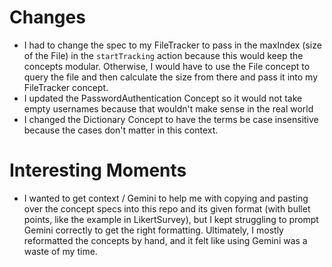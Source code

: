 
# Changes
- I had to change the spec to my FileTracker to pass in the maxIndex (size of the File) in the `startTracking` action because this would keep the concepts modular. Otherwise, I would have to use the File concept to query the file and then calculate the size from there and pass it into my FileTracker concept.
- I updated the PasswordAuthentication Concept so it would not take empty usernames because that wouldn't make sense in the real world
- I changed the Dictionary Concept to have the terms be case insensitive because the cases don't matter in this context.

# Interesting Moments
- I wanted to get context / Gemini to help me with copying and pasting over the concept specs into this repo and its given format (with bullet points, like the example in LikertSurvey), but I kept struggling to prompt Gemini correctly to get the right formatting. Ultimately, I mostly reformatted the concepts by hand, and it felt like using Gemini was a waste of my time.
